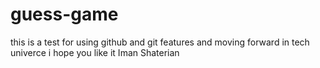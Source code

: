 # guess-game
this is a test for using github and git features and moving forward in tech univerce
i hope you like it 
Iman Shaterian
